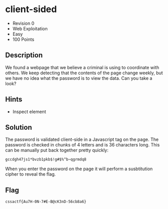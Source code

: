 # client-sided
- Revision 0
- Web Exploitation
- Easy
- 100 Points

## Description
We found a webpage that we believe a criminal is using to coordinate with others. We keep detecting that the contents of the page change weekly, but we have no idea what the password is to view the data. Can you take a look?

## Hints
- Inspect element

## Solution
The password is validated client-side in a Javascript tag on the page. The password is checked in chunks of 4 letters and is 36 characters long. This can be manually put back together pretty quickly:

`gccdgh47js1*bvzb1pkb$!g#$%^b~qgrmdq8`

When you enter the password on the page it will perform a susbtitution cipher to reveal the flag.

## Flag
`cssactf{Au7H-0N-7#E-B@cK3nD-56cb8a6}`